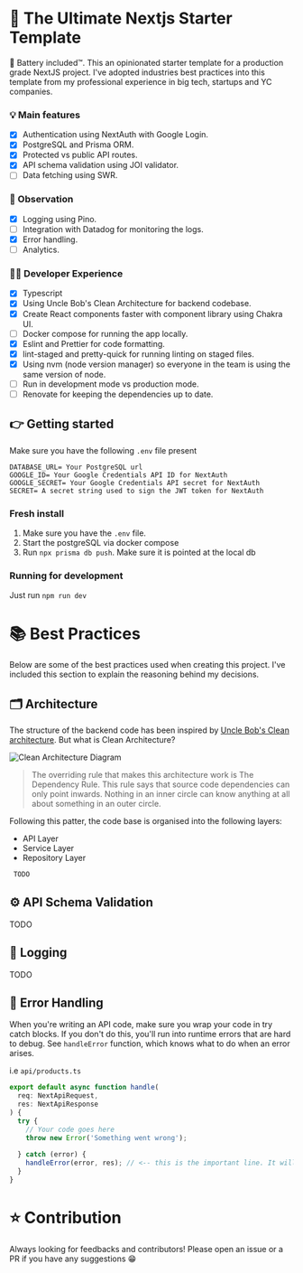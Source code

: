 # 🚀 The Ultimate Nextjs Starter Template

🔋 Battery included™️.
This an opinionated starter template for a production grade NextJS project.
I've adopted industries best practices into this template from my professional experience in big tech, startups and YC companies.

### 💡 Main features

- [x] Authentication using NextAuth with Google Login.
- [x] PostgreSQL and Prisma ORM.
- [x] Protected vs public API routes.
- [x] API schema validation using JOI validator.
- [ ] Data fetching using SWR.

### 🔎 Observation

- [x] Logging using Pino.
- [ ] Integration with Datadog for monitoring the logs.
- [x] Error handling.
- [ ] Analytics.

### 🧑‍💻 Developer Experience

- [x] Typescript
- [x] Using Uncle Bob's Clean Architecture for backend codebase.
- [x] Create React components faster with component library using Chakra UI.
- [ ] Docker compose for running the app locally.
- [x] Eslint and Prettier for code formatting.
- [x] lint-staged and pretty-quick for running linting on staged files.
- [x] Using nvm (node version manager) so everyone in the team is using the same version of node.
- [ ] Run in development mode vs production mode.
- [ ] Renovate for keeping the dependencies up to date.

## 👉 Getting started

Make sure you have the following `.env` file present

```
DATABASE_URL= Your PostgreSQL url
GOOGLE_ID= Your Google Credentials API ID for NextAuth
GOOGLE_SECRET= Your Google Credentials API secret for NextAuth
SECRET= A secret string used to sign the JWT token for NextAuth
```

### Fresh install
1. Make sure you have the `.env` file.
2. Start the postgreSQL via docker compose
3. Run `npx prisma db push`. Make sure it is pointed at the local db

### Running for development
Just run `npm run dev`

# 📚 Best Practices
Below are some of the best practices used when creating this project. 
I've included this section to explain the reasoning behind my decisions.

## 🗂 Architecture
The structure of the backend code has been inspired by [Uncle Bob's Clean architecture](https://blog.cleancoder.com/uncle-bob/2012/08/13/the-clean-architecture.html).
But what is Clean Architecture?

![Clean Architecture Diagram](https://blog.cleancoder.com/uncle-bob/images/2012-08-13-the-clean-architecture/CleanArchitecture.jpg)

> The overriding rule that makes this architecture work is The Dependency Rule. 
> This rule says that source code dependencies can only point inwards. 
> Nothing in an inner circle can know anything at all about something in an outer circle.

Following this patter, the code base is organised into the following layers:

- API Layer
- Service Layer
- Repository Layer

```bash
 TODO
```

## ⚙️ API Schema Validation
TODO

## 📃 Logging
TODO

## 🐞 Error Handling
When you're writing an API code, make sure you wrap your code in try catch blocks. If you don't do this, you'll run into runtime errors that are hard to debug.
See `handleError` function, which knows what to do when an error arises.

i.e `api/products.ts`

```ts
export default async function handle(
  req: NextApiRequest,
  res: NextApiResponse
) {
  try {
    // Your code goes here
    throw new Error('Something went wrong');
    
  } catch (error) {
    handleError(error, res); // <-- this is the important line. It will capture the error above, log it and send a response to the client.
  }
}
```

# ⭐️ Contribution
Always looking for feedbacks and contributors! Please open an issue or a PR if you have any suggestions 😁